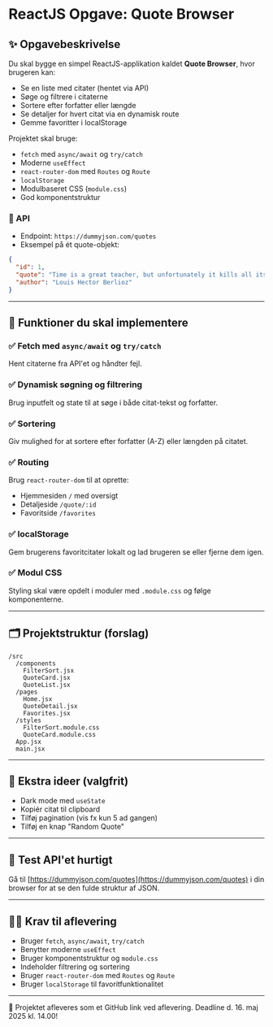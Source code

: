 
# ReactJS Opgave: Quote Browser

## ✨ Opgavebeskrivelse

Du skal bygge en simpel ReactJS-applikation kaldet **Quote Browser**, hvor brugeren kan:

- Se en liste med citater (hentet via API)
- Søge og filtrere i citaterne
- Sortere efter forfatter eller længde
- Se detaljer for hvert citat via en dynamisk route
- Gemme favoritter i localStorage

Projektet skal bruge:

- `fetch` med `async/await` og `try/catch`
- Moderne `useEffect`
- `react-router-dom` med `Routes` og `Route`
- `localStorage`
- Modulbaseret CSS (`module.css`)
- God komponentstruktur

### 🔗 API

- Endpoint: `https://dummyjson.com/quotes`
- Eksempel på ét quote-objekt:

```json
{
  "id": 1,
  "quote": "Time is a great teacher, but unfortunately it kills all its pupils.",
  "author": "Louis Hector Berlioz"
}
```

---

## 🧠 Funktioner du skal implementere

### ✅ Fetch med `async/await` og `try/catch`
Hent citaterne fra API'et og håndter fejl.

### ✅ Dynamisk søgning og filtrering
Brug inputfelt og state til at søge i både citat-tekst og forfatter.

### ✅ Sortering
Giv mulighed for at sortere efter forfatter (A-Z) eller længden på citatet.

### ✅ Routing
Brug `react-router-dom` til at oprette:
- Hjemmesiden `/` med oversigt
- Detaljeside `/quote/:id`
- Favoritside `/favorites`

### ✅ localStorage
Gem brugerens favoritcitater lokalt og lad brugeren se eller fjerne dem igen.

### ✅ Modul CSS
Styling skal være opdelt i moduler med `.module.css` og følge komponenterne.

---

## 🗂 Projektstruktur (forslag)

```
/src
  /components
    FilterSort.jsx
    QuoteCard.jsx
    QuoteList.jsx
  /pages
    Home.jsx
    QuoteDetail.jsx
    Favorites.jsx
  /styles
    FilterSort.module.css
    QuoteCard.module.css
  App.jsx
  main.jsx
```

---

## 📌 Ekstra ideer (valgfrit)

- Dark mode med `useState`
- Kopiér citat til clipboard
- Tilføj pagination (vis fx kun 5 ad gangen)
- Tilføj en knap "Random Quote"

---

## 🧪 Test API'et hurtigt
Gå til [https://dummyjson.com/quotes](https://dummyjson.com/quotes) i din browser for at se den fulde struktur af JSON.

---

## 🧑‍💻 Krav til aflevering

- Bruger `fetch`, `async/await`, `try/catch`
- Benytter moderne `useEffect`
- Bruger komponentstruktur og `module.css`
- Indeholder filtrering og sortering
- Bruger `react-router-dom` med `Routes` og `Route`
- Bruger `localStorage` til favoritfunktionalitet

---

📁 Projektet afleveres som et GitHub link ved aflevering. Deadline d. 16. maj 2025 kl. 14.00!
